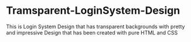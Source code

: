 # Tramsparent-LoginSystem-Design

This is Login System Design that has transparent backgrounds with pretty and impressive Design that has been created with pure HTML and CSS

